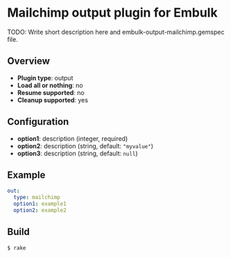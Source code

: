 # Mailchimp output plugin for Embulk

TODO: Write short description here and embulk-output-mailchimp.gemspec file.

## Overview

* **Plugin type**: output
* **Load all or nothing**: no
* **Resume supported**: no
* **Cleanup supported**: yes

## Configuration

- **option1**: description (integer, required)
- **option2**: description (string, default: `"myvalue"`)
- **option3**: description (string, default: `null`)

## Example

```yaml
out:
  type: mailchimp
  option1: example1
  option2: example2
```


## Build

```
$ rake
```
